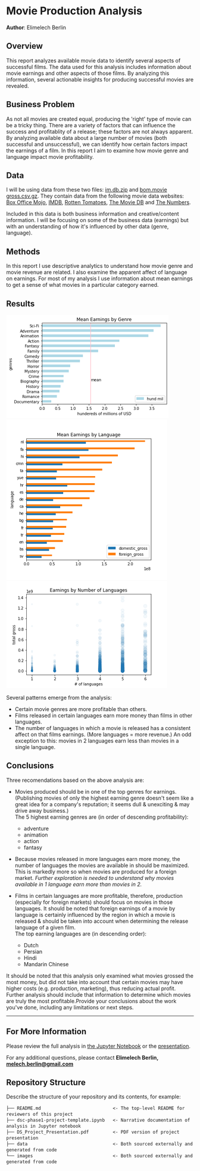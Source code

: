 # Movie Production Analysis

**Author**: Elimelech Berlin

## Overview

This report analyzes available movie data to identify several aspects of successful films. The data used for this analysis includes information about movie earnings and other aspects of those films. By analyzing this information, several actionable insights for producing successful movies are revealed.


## Business Problem

As not all movies are created equal, producing the 'right' type of movie can be a tricky thing. There are a variety of factors that can influence the success and profitablity of a release; these factors are not always apparent. By analyzing available data about a large number of movies (both successful and unsuccessful), we can identify how certain factors impact the earnings of a film. In this report I aim to examine how movie genre and language impact movie profitability.


## Data

I will be using data from these two files: [im.db.zip](./data/zippedData/im.db.zip) and [bom.movie gross.csv.gz](./data/zippedData/bom.movie_gross.csv.gz). They contain data from the following movie data websites: [Box Office Mojo](https://www.boxofficemojo.com/ 'https://www.boxofficemojo.com/'), [IMDB](https://www.imdb.com/ 'https://www.imdb.com/'), [Rotten Tomatoes](https://www.rottentomatoes.com/ 'https://www.rottentomatoes.com/'), [The Movie DB](https://www.themoviedb.org/ 'https://www.themoviedb.org/') and [The Numbers](https://www.the-numbers.com/ 'https://www.the-numbers.com/').

Included in this data is both business information and creative/content information. I will be focusing on some of the business data (earnings) but with an understanding of how it's influenced by other data (genre, language).



## Methods

In this report I use descriptive analytics to understand how movie genre and movie revenue are related. I also examine the apparent affect of language on earnings. For most of my analysis I use information about mean earnings to get a sense of what movies in a particular category earned.


## Results

![genre](images/earnings_by_genre_barh.png)  
![languages](images/earnings_by_lang_foreign_barh.png)  
![language_count](images/under_6_count_scatter.png)

Several patterns emerge from the analysis:
* Certain movie genres are more profitable than others.
* Films released in certain languages earn more money than films in other languages.
* The number of languages in which a movie is released has a consistent affect on that films earnings. (More languages = more revenue.) An odd exception to this: movies in 2 languages earn less than movies in a single language. 


## Conclusions

Three recomendations based on the above analysis are:
* Movies produced should be in one of the top genres for earnings. (Publishing movies of only the highest earning genre doesn't seem like a great idea for a company's reputation; it seems dull & unexciting & may drive away business.)  
The 5 highest earning genres are (in order of descending profitability):
    * adventure
    * animation
    * action
    * fantasy  
* Because movies released in more languages earn more money, the number of languages the movies are available in should be maximized. This is markedly more so when movies are produced for a foreign market. *Further exploration is needed to understand why movies available in 1 language earn more than movies in 2.*
  
* Films in certain languages are more profitable, therefore, production (especially for foreign markets) should focus on movies in those languages. It should be noted that foreign earnings of a movie by language is certainly influenced by the region in which a movie is released & should be taken into account when determining the release language of a given film.  
The top earning languages are (in descending order):
    * Dutch
    * Persian
    * Hindi
    * Mandarin Chinese
    
It should be noted that this analysis only examined what movies grossed the most money, but did not take into account that certain movies may have higher costs (e.g. production, marketing), thus reducing actual profit. Further analysis should include that information to determine which movies are truly the most profitable.Provide your conclusions about the work you've done, including any limitations or next steps.
*** 

## For More Information

Please review the full analysis in [the Jupyter Notebook](./dsc-phase1-project-template.ipynb) or the [presentation](./DS_Project_Presentation.pdf).

For any additional questions, please contact **Elimelech Berlin, melech.berlin@gmail.com**

## Repository Structure

Describe the structure of your repository and its contents, for example:

```
├── README.md                           <- The top-level README for reviewers of this project
├── dsc-phase1-project-template.ipynb   <- Narrative documentation of analysis in Jupyter notebook
├── DS_Project_Presentation.pdf         <- PDF version of project presentation
├── data                                <- Both sourced externally and generated from code
└── images                              <- Both sourced externally and generated from code
```
